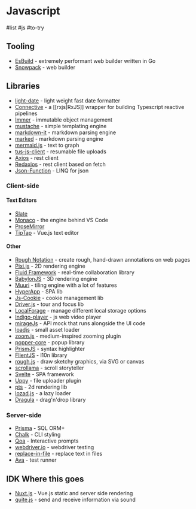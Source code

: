 # Javascript
#list #js #to-try 

## Tooling
* [EsBuild](https://github.com/evanw/esbuild) - extremely performant web builder written in Go
* [Snowpack](https://www.snowpack.dev) - web builder

## Libraries 
* [light-date](https://github.com/xxczaki/light-date) - light weight fast date formatter
* [Connective](https://github.com/connect-platform/connective) - a [[rxjs|RxJS]] wrapper for building Typescript reactive pipelines
* [Immer](https://github.com/immerjs/immer) - immutable object management
* [mustache](https://github.com/janl/mustache.js) - simple templating engine
* [markdown-it](https://github.com/markdown-it/markdown-it) - markdown parsing engine
* [marked](https://github.com/markedjs/marked) - markdown parsing engine
* [mermaid.js](https://github.com/mermaid-js/mermaid) - text to graph 
* [tus-js-client](https://github.com/tus/tus-js-client) - resumable file uploads
* [Axios](https://github.com/axios/axios) - rest client
* [Redaxios](https://github.com/developit/redaxios) - rest client based on fetch
* [Json-Function](https://github.com/aykutkardas/Json-Function) - LINQ for json

### Client-side
#### Text Editors
* [Slate](https://github.com/ianstormtaylor/slate)
* [Monaco](https://github.com/microsoft/monaco-editor) - the engine behind VS Code
* [ProseMirror](https://github.com/ProseMirror/prosemirror)
* [TipTap](https://github.com/ueberdosis/tiptap) - Vue.js text editor

#### Other
* [Rough Notation](https://github.com/rough-stuff/rough-notation) - create rough, hand-drawn annotations on web pages
* [Pixi.js](https://github.com/pixijs/pixi.js) - 2D rendering engine 
* [Fluid Framework](https://github.com/microsoft/FluidFramework) - real-time collaboration library
* [BabylonJS](https://www.babylonjs.com) - 3D rendering engine
* [Muuri](https://github.com/haltu/muuri) - tiling engine with a lot of features
* [HyperApp](https://github.com/jorgebucaran/hyperapp) - SPA lib
* [Js-Cookie](https://github.com/js-cookie/js-cookie) - cookie management lib
* [Driver.js](https://github.com/kamranahmedse/driver.js) - tour and focus lib
* [LocalForage](https://github.com/localForage/localForage) - manage different local storage options
* [Indigo-player](https://github.com/matvp91/indigo-player) - js web video player
* [mirageJs](https://github.com/miragejs/miragejs) - API mock that runs alongside the UI code
* [loadjs](https://github.com/muicss/loadjs) - small asset loader
* [zoom.js](https://github.com/nishanths/zoom.js) - medium-inspired zooming plugin
* [popper-core](https://github.com/popperjs/popper-core) - popup library
* [PrismJS](https://github.com/PrismJS/prism) - syntax highlighter
* [FlientJS](https://github.com/projectfluent/fluent.js) - l10n library
* [rough.js](https://github.com/rough-stuff/rough) - draw sketchy graphics, via SVG or canvas
* [scrollama](https://github.com/russellgoldenberg/scrollama) - scroll storyteller
* [Svelte](https://svelte.dev) - SPA framework
* [Uppy](https://github.com/transloadit/uppy) - file uploader plugin
* [pts](https://github.com/williamngan/pts) - 2d rendering lib
* [lozad.js](https://github.com/ApoorvSaxena/lozad.js) - a lazy loader
* [Dragula](https://github.com/bevacqua/dragula) - drag'n'drop library

### Server-side
* [Prisma](https://www.prisma.io) - SQL ORM+
* [Chalk](https://github.com/chalk/chalk) - CLI styling
* [Qoa](https://github.com/klaussinani/qoa) - Interactive prompts
* [webdriver.io](https://webdriver.io) - webdriver testing
* [replace-in-file](https://github.com/adamreisnz/replace-in-file) - replace text in files
* [Ava](https://github.com/avajs/ava) - test runner


## IDK Where this goes
* [Nuxt.js](https://nuxtjs.org) - Vue.js static and server side rendering
* [quite.js](https://quiet.github.io/quiet-js/) - send and receive information via sound
